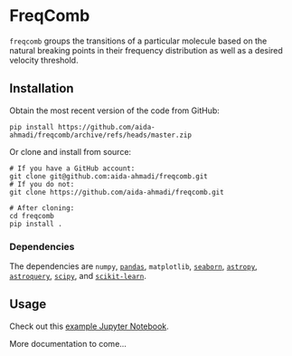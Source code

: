 # FreqComb

`freqcomb` groups the transitions of a particular molecule based on the natural breaking points in their frequency distribution as well as a desired velocity threshold.

## Installation

Obtain the most recent version of the code from GitHub:

```pip install https://github.com/aida-ahmadi/freqcomb/archive/refs/heads/master.zip```

Or clone and install from source:
```
# If you have a GitHub account:
git clone git@github.com:aida-ahmadi/freqcomb.git
# If you do not:
git clone https://github.com/aida-ahmadi/freqcomb.git

# After cloning:
cd freqcomb
pip install .
```

### Dependencies

The dependencies are `numpy`, [`pandas`](https://pandas.pydata.org/), `matplotlib`, [`seaborn`](https://seaborn.pydata.org/), [`astropy`](https://www.astropy.org/), [`astroquery`](https://astroquery.readthedocs.io/en/latest/), [`scipy`](https://scipy.org/), and [`scikit-learn`](https://scikit-learn.org/). 


## Usage

Check out this [example Jupyter Notebook](https://nbviewer.org/github/aida-ahmadi/freqcomb/blob/master/examples/lines_in_PPDs.ipynb).

More documentation to come...